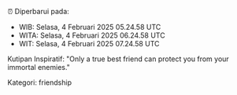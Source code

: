 ⏰ Diperbarui pada:
- WIB: Selasa, 4 Februari 2025 05.24.58 UTC
- WITA: Selasa, 4 Februari 2025 06.24.58 UTC
- WIT: Selasa, 4 Februari 2025 07.24.58 UTC

Kutipan Inspiratif:
"Only a true best friend can protect you from your immortal enemies."


Kategori: friendship


